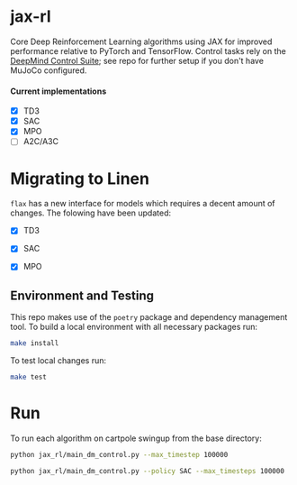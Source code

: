 # jax-rl

Core Deep Reinforcement Learning algorithms using JAX for improved performance relative to PyTorch and TensorFlow. Control tasks rely on the [DeepMind Control Suite](https://github.com/deepmind/dm_control); see repo for further setup if you don't have MuJoCo configured.

#### Current implementations

- [x] TD3
- [x] SAC
- [x] MPO
- [ ] A2C/A3C

# Migrating to Linen

`flax` has a new interface for models which requires a decent amount of changes. The folowing have been updated:
 - [x] TD3
 - [x] SAC
 - [x] MPO


## Environment and Testing

This repo makes use of the `poetry` package and dependency management tool. To build a local environment with all necessary packages run:

```bash
make install
```

To test local changes run:

```bash
make test
```

# Run

To run each algorithm on cartpole swingup from the base directory:

```bash
python jax_rl/main_dm_control.py --max_timestep 100000
```

```bash
python jax_rl/main_dm_control.py --policy SAC --max_timesteps 100000
```

